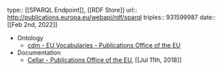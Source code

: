 type:: [[SPARQL Endpoint]], [[RDF Store]]
url:: http://publications.europa.eu/webapi/rdf/sparql
triples:: 931599987
date:: [[Feb 2nd, 2022]]

- Ontology
	- [cdm - EU Vocabularies - Publications Office of the EU](https://op.europa.eu/en/web/eu-vocabularies/dataset/-/resource?uri=http://publications.europa.eu/resource/dataset/cdm)
- Documentation
	- [Cellar - Publications Office of the EU](https://op.europa.eu/en/publication-detail/-/publication/50ecce27-857e-11e8-ac6a-01aa75ed71a1/language-en/format-PDF/source-250197260), [[Jul 11th, 2018]]